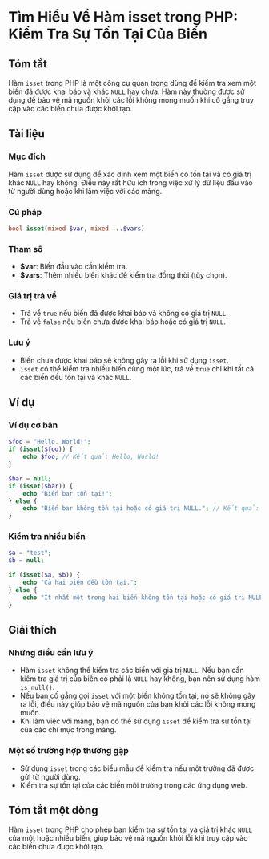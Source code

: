 <!--
Meta Description: # Tìm Hiểu Về Hàm isset trong PHP: Kiểm Tra Sự Tồn Tại Của Biến ## Tóm tắt Hàm `isset` trong PHP là một công cụ quan trọng dùng để kiểm tra xem một bi...
Meta Keywords: biến, isset, null, tồn, tại
-->

# Tìm Hiểu Về Hàm isset trong PHP: Kiểm Tra Sự Tồn Tại Của Biến

## Tóm tắt
Hàm `isset` trong PHP là một công cụ quan trọng dùng để kiểm tra xem một biến đã được khai báo và khác `NULL` hay chưa. Hàm này thường được sử dụng để bảo vệ mã nguồn khỏi các lỗi không mong muốn khi cố gắng truy cập vào các biến chưa được khởi tạo.

## Tài liệu
### Mục đích
Hàm `isset` được sử dụng để xác định xem một biến có tồn tại và có giá trị khác `NULL` hay không. Điều này rất hữu ích trong việc xử lý dữ liệu đầu vào từ người dùng hoặc khi làm việc với các mảng.

### Cú pháp
```php
bool isset(mixed $var, mixed ...$vars)
```

### Tham số
- **$var**: Biến đầu vào cần kiểm tra.
- **$vars**: Thêm nhiều biến khác để kiểm tra đồng thời (tùy chọn).

### Giá trị trả về
- Trả về `true` nếu biến đã được khai báo và không có giá trị `NULL`.
- Trả về `false` nếu biến chưa được khai báo hoặc có giá trị `NULL`.

### Lưu ý
- Biến chưa được khai báo sẽ không gây ra lỗi khi sử dụng `isset`.
- `isset` có thể kiểm tra nhiều biến cùng một lúc, trả về `true` chỉ khi tất cả các biến đều tồn tại và khác `NULL`.

## Ví dụ
### Ví dụ cơ bản
```php
$foo = "Hello, World!";
if (isset($foo)) {
    echo $foo; // Kết quả: Hello, World!
}

$bar = null;
if (isset($bar)) {
    echo "Biến bar tồn tại!";
} else {
    echo "Biến bar không tồn tại hoặc có giá trị NULL."; // Kết quả: Biến bar không tồn tại hoặc có giá trị NULL.
}
```

### Kiểm tra nhiều biến
```php
$a = "test";
$b = null;

if (isset($a, $b)) {
    echo "Cả hai biến đều tồn tại.";
} else {
    echo "Ít nhất một trong hai biến không tồn tại hoặc có giá trị NULL."; // Kết quả: Ít nhất một trong hai biến không tồn tại hoặc có giá trị NULL.
}
```

## Giải thích
### Những điều cần lưu ý
- Hàm `isset` không thể kiểm tra các biến với giá trị `NULL`. Nếu bạn cần kiểm tra giá trị của biến có phải là `NULL` hay không, bạn nên sử dụng hàm `is_null()`.
- Nếu bạn cố gắng gọi `isset` với một biến không tồn tại, nó sẽ không gây ra lỗi, điều này giúp bảo vệ mã nguồn của bạn khỏi các lỗi không mong muốn.
- Khi làm việc với mảng, bạn có thể sử dụng `isset` để kiểm tra sự tồn tại của các chỉ mục trong mảng.

### Một số trường hợp thường gặp
- Sử dụng `isset` trong các biểu mẫu để kiểm tra nếu một trường đã được gửi từ người dùng.
- Kiểm tra sự tồn tại của các biến môi trường trong các ứng dụng web.

## Tóm tắt một dòng
Hàm `isset` trong PHP cho phép bạn kiểm tra sự tồn tại và giá trị khác `NULL` của một hoặc nhiều biến, giúp bảo vệ mã nguồn khỏi lỗi khi truy cập vào các biến chưa được khởi tạo.